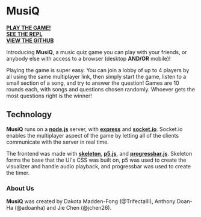 # **MusiQ**

[**PLAY THE GAME!**]()\
[**SEE THE REPL**]()\
[**VIEW THE GITHUB**](https://github.com/TrifectaIII/replit-music-jam)

Introducing **MusiQ**, a music quiz game you can play with your friends, or anybody else with access to a browser (desktop **AND/OR** mobile)!

Playing the game is super easy. You can join a lobby of up to 4 players by all using the same multiplayer link, then simply start the game, listen to a small section of a song, and try to answer the question! Games are 10 rounds each, with songs and questions chosen randomly. Whoever gets the most questions right is the winner!

## Technology

**MusiQ** runs on a [**node.js**](https://nodejs.org/) server, with [**express**](https://expressjs.com/) and [**socket.io**](https://socket.io/). Socket.io enables the multiplayer aspect of the game by letting all of the clients communicate with the server in real time.

The frontend was made with [**skeleton**](http://getskeleton.com/), [**p5.js**](https://p5js.org/), and [**progressbar.js**](https://progressbarjs.readthedocs.io/). Skeleton forms the base that the UI's CSS was built on, p5 was used to create the visualizer and handle audio playback, and progressbar was used to create the timer.

### About Us
**MusiQ** was created by Dakota Madden-Fong (@TrifectaIII), Anthony Doan-Ha (@adoanha) and Jie Chen (@jchen26).
